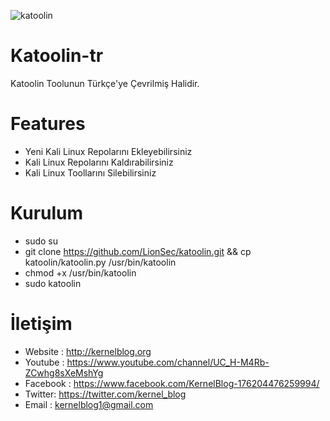 ![katoolin](https://i.hizliresim.com/Gy2jrb.png)
# Katoolin-tr
Katoolin Toolunun Türkçe'ye Çevrilmiş Halidir.

# Features
- Yeni Kali Linux Repolarını Ekleyebilirsiniz
- Kali Linux Repolarını Kaldırabilirsiniz
- Kali Linux Toollarını Silebilirsiniz

# Kurulum
- sudo su
- git clone https://github.com/LionSec/katoolin.git && cp katoolin/katoolin.py /usr/bin/katoolin
- chmod +x /usr/bin/katoolin
- sudo katoolin 

# İletişim
- Website : http://kernelblog.org
- Youtube : https://www.youtube.com/channel/UC_H-M4Rb-ZCwhg8sXeMshYg
- Facebook : https://www.facebook.com/KernelBlog-176204476259994/
- Twitter: https://twitter.com/kernel_blog
- Email : kernelblog1@gmail.com
